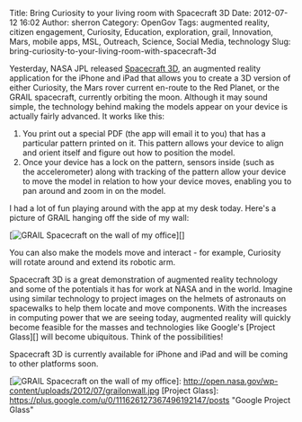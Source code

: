 Title: Bring Curiosity to your living room with Spacecraft 3D
Date: 2012-07-12 16:02
Author: sherron
Category: OpenGov
Tags: augmented reality, citizen engagement, Curiosity, Education, exploration, grail, Innovation, Mars, mobile apps, MSL, Outreach, Science, Social Media, technology
Slug: bring-curiosity-to-your-living-room-with-spacecraft-3d

Yesterday, NASA JPL released [Spacecraft 3D][], an augmented reality
application for the iPhone and iPad that allows you to create a 3D
version of either Curiosity, the Mars rover current en-route to the Red
Planet, or the GRAIL spacecraft, currently orbiting the moon. Although
it may sound simple, the technology behind making the models appear on
your device is actually fairly advanced. It works like this:

1.  You print out a special PDF (the app will email it to you) that has
    a particular pattern printed on it. This pattern allows your device
    to align and orient itself and figure out how to position the model.
2.  Once your device has a lock on the pattern, sensors inside (such as
    the accelerometer) along with tracking of the pattern allow your
    device to move the model in relation to how your device moves,
    enabling you to pan around and zoom in on the model.

I had a lot of fun playing around with the app at my desk today. Here's
a picture of GRAIL hanging off the side of my wall:

[![GRAIL Spacecraft on the wall of my office][]][]

You can also make the models move and interact - for example, Curiosity
will rotate around and extend its robotic arm.

Spacecraft 3D is a great demonstration of augmented reality technology
and some of the potentials it has for work at NASA and in the world.
Imagine using similar technology to project images on the helmets of
astronauts on spacewalks to help them locate and move components. With
the increases in computing power that we are seeing today, augmented
reality will quickly become feasible for the masses and technologies
like Google's [Project Glass][] will become ubiquitous. Think of the
possibilities!

Spacecraft 3D is currently available for iPhone and iPad and will be
coming to other platforms soon.

  [Spacecraft 3D]: http://itunes.apple.com/us/app/spacecraft-3d/id541089908?mt=8
    "Spacecraft 3D - iTunes"
  [GRAIL Spacecraft on the wall of my office]: http://open.nasa.gov/wp-content/uploads/2012/07/grailonwall.jpg
    "GRAIL on Wall"
  [![GRAIL Spacecraft on the wall of my office][]]: http://open.nasa.gov/wp-content/uploads/2012/07/grailonwall.jpg
  [Project Glass]: https://plus.google.com/u/0/111626127367496192147/posts
    "Google Project Glass"
